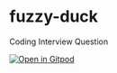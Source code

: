# fuzzy-duck
Coding Interview Question

[![Open in Gitpod](https://gitpod.io/button/open-in-gitpod.svg)](https://gitpod.io/#https://github.com/dutta-anirban/fuzzy-duck)
